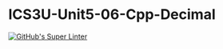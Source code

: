 # ICS3U-Unit5-06-Cpp-Decimal

[![GitHub's Super Linter](https://github.com/lily-liu-17/ICS3U-Unit5-06-Cpp-Decimal/workflows/GitHub's%20Super%20Linter/badge.svg)](https://github.com/lily-liu-17/ICS3U-Unit5-06-Cpp-Decimal/actions)
